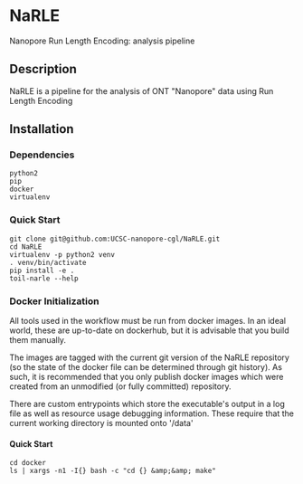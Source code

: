 # NaRLE
Nanopore Run Length Encoding: analysis pipeline

## Description

NaRLE is a pipeline for the analysis of ONT "Nanopore" data using Run Length Encoding

## Installation


### Dependencies ###

```
python2
pip
docker
virtualenv
```

### Quick Start ###

```
git clone git@github.com:UCSC-nanopore-cgl/NaRLE.git
cd NaRLE
virtualenv -p python2 venv
. venv/bin/activate
pip install -e .
toil-narle --help
```


### Docker Initialization ###

All tools used in the workflow must be run from docker images.  In an ideal world, these are up-to-date on dockerhub, but it is advisable that you build them manually.

The images are tagged with the current git version of the NaRLE repository (so the state of the docker file can be determined through git history).  As such, it is recommended that you only publish docker images which were created from an unmodified (or fully committed) repository.

There are custom entrypoints which store the executable's output in a log file as well as resource usage debugging information.  These require that the current working directory is mounted onto '/data'

#### Quick Start ####

```
cd docker
ls | xargs -n1 -I{} bash -c "cd {} &amp;&amp; make"
```
